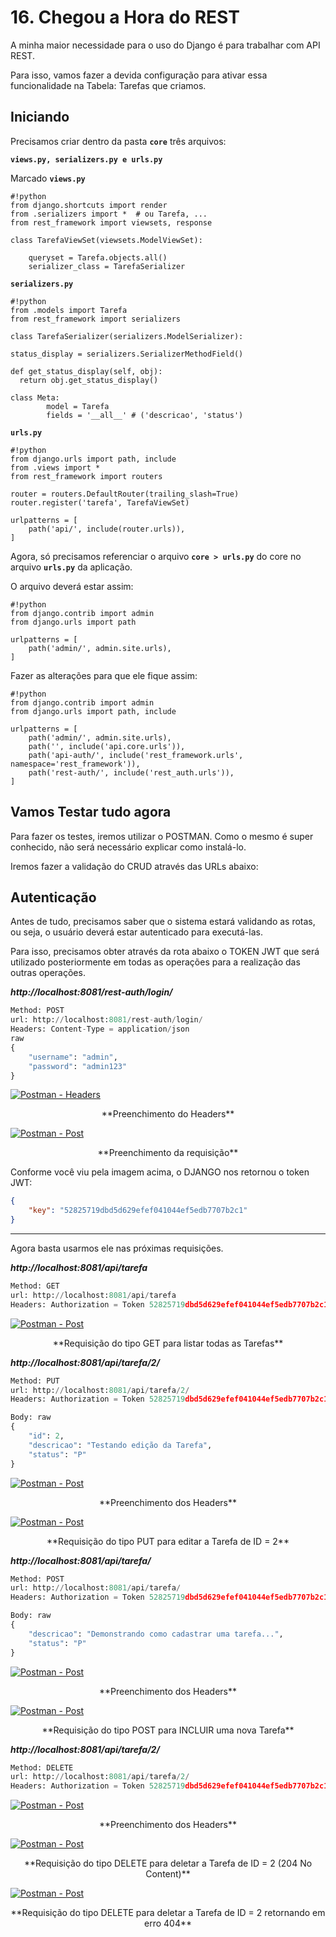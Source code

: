 # 16. Chegou a Hora do REST

A minha maior necessidade para o uso do Django é para trabalhar com API REST.

Para isso, vamos fazer a devida configuração para ativar essa funcionalidade na Tabela: Tarefas que criamos.

## Iniciando

Precisamos criar dentro da pasta **`core`** três arquivos:

**`views.py, serializers.py e urls.py`**

Marcado
**`views.py`**

    #!python
    from django.shortcuts import render
    from .serializers import *  # ou Tarefa, ...
    from rest_framework import viewsets, response

    class TarefaViewSet(viewsets.ModelViewSet):

        queryset = Tarefa.objects.all()
        serializer_class = TarefaSerializer

**`serializers.py`**

    #!python
    from .models import Tarefa
    from rest_framework import serializers

    class TarefaSerializer(serializers.ModelSerializer):

    status_display = serializers.SerializerMethodField()

    def get_status_display(self, obj):
      return obj.get_status_display()

    class Meta:
            model = Tarefa
            fields = '__all__' # ('descricao', 'status')

**`urls.py`**

    #!python
    from django.urls import path, include
    from .views import *
    from rest_framework import routers

    router = routers.DefaultRouter(trailing_slash=True)
    router.register('tarefa', TarefaViewSet)

    urlpatterns = [
        path('api/', include(router.urls)),
    ]

Agora, só precisamos referenciar o arquivo **`core > urls.py`** do core no arquivo **`urls.py`** da aplicação.

O arquivo deverá estar assim:

    #!python
    from django.contrib import admin
    from django.urls import path

    urlpatterns = [
        path('admin/', admin.site.urls),
    ]

Fazer as alterações para que ele fique assim:

    #!python
    from django.contrib import admin
    from django.urls import path, include

    urlpatterns = [
        path('admin/', admin.site.urls),
        path('', include('api.core.urls')),
        path('api-auth/', include('rest_framework.urls', namespace='rest_framework')),
        path('rest-auth/', include('rest_auth.urls')),
    ]

## Vamos Testar tudo agora

Para fazer os testes, iremos utilizar o POSTMAN. Como o mesmo é super conhecido, não será necessário explicar como instalá-lo.

Iremos fazer a validação do CRUD através das URLs abaixo:

## Autenticação

Antes de tudo, precisamos saber que o sistema estará validando as rotas, ou seja, o usuário deverá estar autenticado para executá-las.

Para isso, precisamos obter através da rota abaixo o TOKEN JWT que será utilizado posteriormente em todas as operações para a realização das outras operações.

***http://localhost:8081/rest-auth/login/***
``` python
Method: POST
url: http://localhost:8081/rest-auth/login/
Headers: Content-Type = application/json
raw
{
	"username": "admin",
	"password": "admin123"
}
```

  [![Postman - Headers](../assets/images/postman_header.PNG)](../assets/images/postman_header.PNG)
  <center>**Preenchimento do Headers**</center>

  [![Postman - Post](../assets/images/postman_token.PNG)](../assets/images/postman_token.PNG)
  <center>**Preenchimento da requisição**</center>

Conforme você viu pela imagem acima, o DJANGO nos retornou o token JWT:

``` json
{
    "key": "52825719dbd5d629efef041044ef5edb7707b2c1"
}
```

***

Agora basta usarmos ele nas próximas requisições.

***http://localhost:8081/api/tarefa***
``` python
Method: GET
url: http://localhost:8081/api/tarefa
Headers: Authorization = Token 52825719dbd5d629efef041044ef5edb7707b2c1
```

  [![Postman - Post](../assets/images/postman_get_tarefas.PNG)](../assets/images/postman_get_tarefas.PNG)
  <center>**Requisição do tipo GET para listar todas as Tarefas**</center>

***http://localhost:8081/api/tarefa/2/***
``` python
Method: PUT
url: http://localhost:8081/api/tarefa/2/
Headers: Authorization = Token 52825719dbd5d629efef041044ef5edb7707b2c1

Body: raw
{
    "id": 2,
    "descricao": "Testando edição da Tarefa",
    "status": "P"
}
```

  [![Postman - Post](../assets/images/postman_put_tarefa.PNG)](../assets/images/postman_put_tarefa.PNG)
  <center>**Preenchimento dos Headers**</center>

  [![Postman - Post](../assets/images/postman_put_tarefa2.PNG)](../assets/images/postman_put_tarefa2.PNG)
  <center>**Requisição do tipo PUT para editar a Tarefa de ID = 2**</center>


***http://localhost:8081/api/tarefa/***
``` python
Method: POST
url: http://localhost:8081/api/tarefa/
Headers: Authorization = Token 52825719dbd5d629efef041044ef5edb7707b2c1

Body: raw
{
    "descricao": "Demonstrando como cadastrar uma tarefa...",
    "status": "P"
}
```

  [![Postman - Post](../assets/images/postman_post_tarefa.PNG)](../assets/images/postman_post_tarefa.PNG)
  <center>**Preenchimento dos Headers**</center>

  [![Postman - Post](../assets/images/postman_post_tarefa2.PNG)](../assets/images/postman_post_tarefa2.PNG)
  <center>**Requisição do tipo POST para INCLUIR uma nova Tarefa**</center>


***http://localhost:8081/api/tarefa/2/***
``` python
Method: DELETE
url: http://localhost:8081/api/tarefa/2/
Headers: Authorization = Token 52825719dbd5d629efef041044ef5edb7707b2c1
```

  [![Postman - Post](../assets/images/postman_delete_tarefa_header.PNG)](../assets/images/postman_delete_tarefa_header.PNG)
  <center>**Preenchimento dos Headers**</center>

  [![Postman - Post](../assets/images/postman_delete_tarefa.PNG)](../assets/images/postman_delete_tarefa.PNG)
  <center>**Requisição do tipo DELETE para deletar a Tarefa de ID = 2 (204 No Content)**</center>

  [![Postman - Post](../assets/images/postman_delete_tarefa_erro.PNG)](../assets/images/postman_delete_tarefa_erro.PNG)
  <center>**Requisição do tipo DELETE para deletar a Tarefa de ID = 2 retornando em erro 404**</center>
